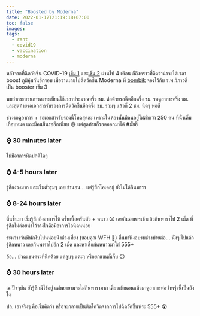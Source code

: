 ```yaml
---
title: "Boosted by Moderna"
date: 2022-01-12T21:19:18+07:00
toc: false
images:
tags:
  - rant
  - covid19
  - vaccination
  - moderna
---
```


หลังจากที่ฉีดวัคซีน COVID-19 [เข็ม 1](/posts/im-semi-vaccinated/) และ[เข็ม 2](/posts/im-fully-vaccinated/) ผ่านไป 4 เดือน ก็ถึงคราวที่คิดว่าน่าจะได้เวลา boost ภูมิคุ้มกันอีกรอบ เมื่อวานเลยไปฉีดวัคซีน Moderna ที่ [bombik](https://bombik.com/) จองไว้กับ ร.พ.วิภาวดี เป็น booster เข็ม 3

พบว่ากระบวนการลงทะเบียนใช้เวลาประมาณครึ่ง ชม. ต่อด้วยรอฉีดอีกครึ่ง ชม. รอดูอาการครึ่ง ชม. และสุดท้ายรอเอกสารรับรองการฉีดวัคซีนอีกครึ่ง ชม. รวมๆ แล้วก็ 2 ชม. นิดๆ พอดี

ช่วงรอดูอาการ + รอเอกสารรับรองนี่โหดสุดละ เพราะในห้องนั้นมีคนอยู่ไม่ต่ำกว่า 250 คน ที่นั่งเต็มเกือบหมด และมีคนยืนรออีกเพียบ 😅 แต่สุดท้ายก็รอดออกมาได้ #มั้ยฮึ

### ⌚ 30 minutes later

ไม่มีอาการผิดปกติใดๆ

### ⌚ 4-5 hours later

รู้สึกง่วงมาก และเริ่มตัวรุมๆ เลยเข้านอน... แต่รู้สึกโอเคอยู่ ยังไม่ได้กินพารา

### ⌚ 8-24 hours later

ตื่นขึ้นมา เริ่มรู้สึกถึงอาการไข้ ครั่นเนื้อครั่นตัว + หนาว 😫 เลยกินอาหารเช้าแล้วกินพาราไป 2 เม็ด ที่รู้สึกไม่ค่อยน่าไว้วางใจคือมีอาการไอนิดหน่อย

ระหว่างวันมีพักงีบไปหน่อยนึงช่วงเที่ยง (ขอบคุณ WFH 🎉) ตื่นมาฟังอบรมช่วงบ่ายต่อ... นั่งๆ ไปแล้วรู้สึกหนาว เลยกินพาราไปอีก 2 เม็ด และหาเสื้อกันหนาวมาใส่ 555+

อ้อ... ปวดแขนตรงที่ฉีดด้วย แค่ลูบๆ แตะๆ หรือยกแขนก็เจ็บ 😕

### ⌚ 30 hours later

ณ ปัจจุบัน ยังรู้สึกมีไข้อยู่ แต่พยายามจะไม่กินพารามาก เดี๋ยวเข้านอนแล้วมาดูอาการต่อว่าพรุ่งนี้เป็นยังไง

ปล. เอาจริงๆ คือเริ่มคิดว่า หรือจะกลายเป็นติดโควิดจากการไปฉีดวัคซีนฟระ 555+ 😵
